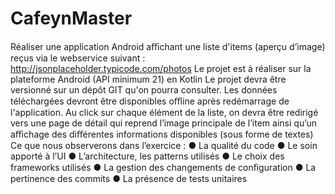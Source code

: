 # CafeynMaster
Réaliser une application Android aﬃchant une liste d'items (aperçu d’image) reçus
via le webservice suivant : http://jsonplaceholder.typicode.com/photos
Le projet est à réaliser sur la plateforme Android (API minimum 21) en Kotlin
Le projet devra être versionné sur un dépôt GIT qu'on pourra consulter.
Les données téléchargées devront être disponibles oﬄine après redémarrage de
l'application.
Au click sur chaque élément de la liste, on devra être redirigé vers une page de
détail qui reprend l’image principale de l’item ainsi qu’un aﬃchage des diﬀérentes
informations disponibles (sous forme de textes)
Ce que nous observerons dans l’exercice :
●       La qualité du code
●       Le soin apporté à l’UI
●       L’architecture, les patterns utilisés
●       Le choix des frameworks utilisés
●       La gestion des changements de conﬁguration
●       La pertinence des commits
●       La présence de tests unitaires